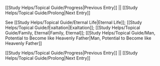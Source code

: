 [[Study Helps/Topical Guide/Progress|Previous Entry]]  ||  [[Study Helps/Topical Guide/Prolong|Next Entry]]

 See [[Study Helps/Topical Guide/Eternal Life|Eternal Life]]; [[Study Helps/Topical Guide/Exaltation|Exaltation]]; [[Study Helps/Topical Guide/Family, Eternal|Family, Eternal]]; [[Study Helps/Topical Guide/Man, Potential to Become like Heavenly Father|Man, Potential to Become like Heavenly Father]]

[[Study Helps/Topical Guide/Progress|Previous Entry]]  ||  [[Study Helps/Topical Guide/Prolong|Next Entry]]
